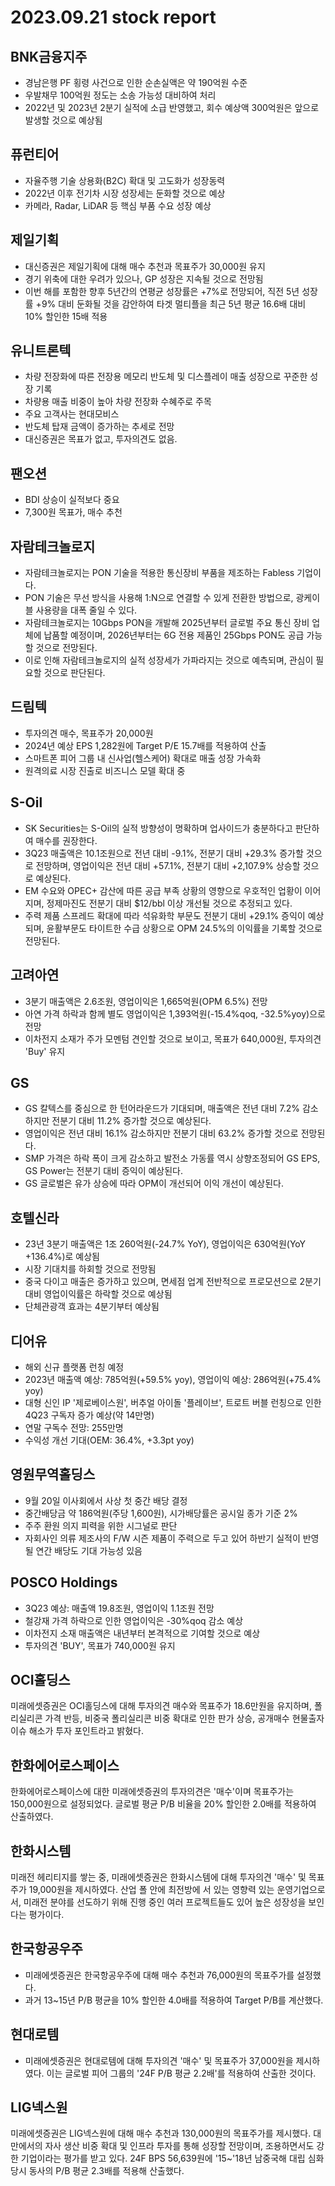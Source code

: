 # 2023.09.21 stock report
## BNK금융지주
- 경남은행 PF 횡령 사건으로 인한 순손실액은 약 190억원 수준
- 우발채무 100억원 정도는 소송 가능성 대비하여 처리
- 2022년 및 2023년 2분기 실적에 소급 반영했고, 회수 예상액 300억원은 앞으로 발생할 것으로 예상됨
## 퓨런티어
- 자율주행 기술 상용화(B2C) 확대 및 고도화가 성장동력
- 2022년 이후 전기차 시장 성장세는 둔화할 것으로 예상
- 카메라, Radar, LiDAR 등 핵심 부품 수요 성장 예상
## 제일기획
- 대신증권은 제일기획에 대해 매수 추천과 목표주가 30,000원 유지
- 경기 위축에 대한 우려가 있으나, GP 성장은 지속될 것으로 전망됨
- 이번 해를 포함한 향후 5년간의 연평균 성장률은 +7%로 전망되어, 직전 5년 성장률 +9% 대비 둔화될 것을 감안하여 타겟 멀티플을 최근 5년 평균 16.6배 대비 10% 할인한 15배 적용
## 유니트론텍
- 차량 전장화에 따른 전장용 메모리 반도체 및 디스플레이 매출 성장으로 꾸준한 성장 기록
- 차량용 매출 비중이 높아 차량 전장화 수혜주로 주목
- 주요 고객사는 현대모비스
- 반도체 탑재 금액이 증가하는 추세로 전망
- 대신증권은 목표가 없고, 투자의견도 없음.
## 팬오션
- BDI 상승이 실적보다 중요
- 7,300원 목표가, 매수 추천
## 자람테크놀로지
- 자람테크놀로지는 PON 기술을 적용한 통신장비 부품을 제조하는 Fabless 기업이다.
- PON 기술은 무선 방식을 사용해 1:N으로 연결할 수 있게 전환한 방법으로, 광케이블 사용량을 대폭 줄일 수 있다.
- 자람테크놀로지는 10Gbps PON을 개발해 2025년부터 글로벌 주요 통신 장비 업체에 납품할 예정이며, 2026년부터는 6G 전용 제품인 25Gbps PON도 공급 가능할 것으로 전망된다.
- 이로 인해 자람테크놀로지의 실적 성장세가 가파라지는 것으로 예측되며, 관심이 필요할 것으로 판단된다.
## 드림텍
- 투자의견 매수, 목표주가 20,000원
- 2024년 예상 EPS 1,282원에 Target P/E 15.7배를 적용하여 산출
- 스마트폰 피어 그룹 내 신사업(헬스케어) 확대로 매출 성장 가속화
- 원격의료 시장 진출로 비즈니스 모델 확대 중
## S-Oil
- SK Securities는 S-Oil의 실적 방향성이 명확하며 업사이드가 충분하다고 판단하여 매수를 권장한다.
- 3Q23 매출액은 10.1조원으로 전년 대비 -9.1%, 전분기 대비 +29.3% 증가할 것으로 전망하며, 영업이익은 전년 대비 +57.1%, 전분기 대비 +2,107.9% 상승할 것으로 예상된다.
- EM 수요와 OPEC+ 감산에 따른 공급 부족 상황의 영향으로 우호적인 업황이 이어지며, 정제마진도 전분기 대비 $12/bbl 이상 개선될 것으로 추정되고 있다.
- 주력 제품 스프레드 확대에 따라 석유화학 부문도 전분기 대비 +29.1% 증익이 예상되며, 윤활부문도 타이트한 수급 상황으로 OPM 24.5%의 이익률을 기록할 것으로 전망된다.
## 고려아연
- 3분기 매출액은 2.6조원, 영업이익은 1,665억원(OPM 6.5%) 전망
- 아연 가격 하락과 함께 별도 영업이익은 1,393억원(-15.4%qoq, -32.5%yoy)으로 전망
- 이차전지 소재가 주가 모멘텀 견인할 것으로 보이고, 목표가 640,000원, 투자의견 'Buy' 유지
## GS
- GS 칼텍스를 중심으로 한 턴어라운드가 기대되며, 매출액은 전년 대비 7.2% 감소하지만 전분기 대비 11.2% 증가할 것으로 예상된다.
- 영업이익은 전년 대비 16.1% 감소하지만 전분기 대비 63.2% 증가할 것으로 전망된다.
- SMP 가격은 하락 폭이 크게 감소하고 발전소 가동률 역시 상향조정되어 GS EPS, GS Power는 전분기 대비 증익이 예상된다.
- GS 글로벌은 유가 상승에 따라 OPM이 개선되어 이익 개선이 예상된다.
## 호텔신라
- 23년 3분기 매출액은 1조 260억원(-24.7% YoY), 영업이익은 630억원(YoY +136.4%)로 예상됨
- 시장 기대치를 하회할 것으로 전망됨
- 중국 다이고 매출은 증가하고 있으며, 면세점 업계 전반적으로 프로모션으로 2분기 대비 영업이익률은 하락할 것으로 예상됨
- 단체관광객 효과는 4분기부터 예상됨
## 디어유
- 해외 신규 플랫폼 런칭 예정
- 2023년 매출액 예상: 785억원(+59.5% yoy), 영업이익 예상: 286억원(+75.4% yoy)
- 대형 신인 IP '제로베이스원', 버추얼 아이돌 '플레이브', 트로트 버블 런칭으로 인한 4Q23 구독자 증가 예상(약 14만명)
- 연말 구독수 전망: 255만명
- 수익성 개선 기대(OEM: 36.4%, +3.3pt yoy)
## 영원무역홀딩스
- 9월 20일 이사회에서 사상 첫 중간 배당 결정
- 중간배당금 약 186억원(주당 1,600원), 시가배당률은 공시일 종가 기준 2%
- 주주 환원 의지 피력을 위한 시그널로 판단
- 자회사인 의류 제조사의 F/W 시즌 제품이 주력으로 두고 있어 하반기 실적이 반영될 연간 배당도 기대 가능성 있음
## POSCO Holdings
- 3Q23 예상: 매출액 19.8조원, 영업이익 1.1조원 전망
- 철강재 가격 하락으로 인한 영업이익은 -30%qoq 감소 예상
- 이차전지 소재 매출액은 내년부터 본격적으로 기여할 것으로 예상
- 투자의견 'BUY', 목표가 740,000원 유지
## OCI홀딩스
미래에셋증권은 OCI홀딩스에 대해 투자의견 매수와 목표주가 18.6만원을 유지하며, 폴리실리콘 가격 반등, 비중국 폴리실리콘 비중 확대로 인한 판가 상승, 공개매수 현물출자 이슈 해소가 투자 포인트라고 밝혔다.
## 한화에어로스페이스
한화에어로스페이스에 대한 미래에셋증권의 투자의견은 '매수'이며 목표주가는 150,000원으로 설정되었다. 글로벌 평균 P/B 비율을 20% 할인한 2.0배를 적용하여 산출하였다.
## 한화시스템
미래전 헤리티지를 쌓는 중, 미래에셋증권은 한화시스템에 대해 투자의견 '매수' 및 목표주가 19,000원을 제시하였다. 산업 폴 안에 최전방에 서 있는 영향력 있는 운영기업으로서, 미래전 분야를 선도하기 위해 진행 중인 여러 프로젝트들도 있어 높은 성장성을 보인다는 평가이다.
## 한국항공우주
- 미래에셋증권은 한국항공우주에 대해 매수 추천과 76,000원의 목표주가를 설정했다.
- 과거 13~15년 P/B 평균을 10% 할인한 4.0배를 적용하여 Target P/B를 계산했다.
## 현대로템
- 미래에셋증권은 현대로템에 대해 투자의견 '매수' 및 목표주가 37,000원을 제시하였다. 이는 글로벌 피어 그룹의 '24F P/B 평균 2.2배'를 적용하여 산출한 것이다.
## LIG넥스원
미래에셋증권은 LIG넥스원에 대해 매수 추천과 130,000원의 목표주가를 제시했다. 대만에서의 자사 생산 비중 확대 및 인프라 투자를 통해 성장할 전망이며, 조용하면서도 강한 기업이라는 평가를 받고 있다. 24F BPS 56,639원에 '15~'18년 남중국해 대립 심화 당시 동사의 P/B 평균 2.3배를 적용해 산출했다.